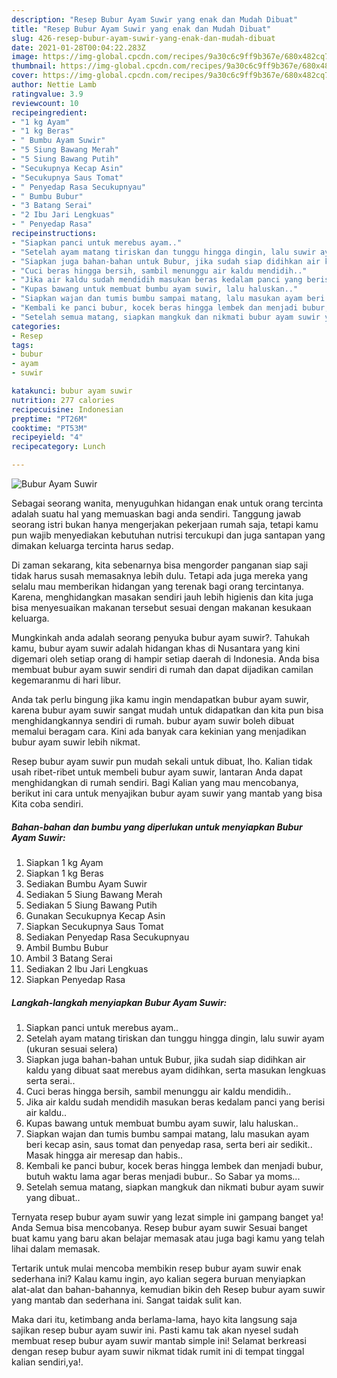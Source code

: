 ```yaml
---
description: "Resep Bubur Ayam Suwir yang enak dan Mudah Dibuat"
title: "Resep Bubur Ayam Suwir yang enak dan Mudah Dibuat"
slug: 426-resep-bubur-ayam-suwir-yang-enak-dan-mudah-dibuat
date: 2021-01-28T00:04:22.283Z
image: https://img-global.cpcdn.com/recipes/9a30c6c9ff9b367e/680x482cq70/bubur-ayam-suwir-foto-resep-utama.jpg
thumbnail: https://img-global.cpcdn.com/recipes/9a30c6c9ff9b367e/680x482cq70/bubur-ayam-suwir-foto-resep-utama.jpg
cover: https://img-global.cpcdn.com/recipes/9a30c6c9ff9b367e/680x482cq70/bubur-ayam-suwir-foto-resep-utama.jpg
author: Nettie Lamb
ratingvalue: 3.9
reviewcount: 10
recipeingredient:
- "1 kg Ayam"
- "1 kg Beras"
- " Bumbu Ayam Suwir"
- "5 Siung Bawang Merah"
- "5 Siung Bawang Putih"
- "Secukupnya Kecap Asin"
- "Secukupnya Saus Tomat"
- " Penyedap Rasa Secukupnyau"
- " Bumbu Bubur"
- "3 Batang Serai"
- "2 Ibu Jari Lengkuas"
- " Penyedap Rasa"
recipeinstructions:
- "Siapkan panci untuk merebus ayam.."
- "Setelah ayam matang tiriskan dan tunggu hingga dingin, lalu suwir ayam (ukuran sesuai selera)"
- "Siapkan juga bahan-bahan untuk Bubur, jika sudah siap didihkan air kaldu yang dibuat saat merebus ayam didihkan, serta masukan lengkuas serta serai.."
- "Cuci beras hingga bersih, sambil menunggu air kaldu mendidih.."
- "Jika air kaldu sudah mendidih masukan beras kedalam panci yang berisi air kaldu.."
- "Kupas bawang untuk membuat bumbu ayam suwir, lalu haluskan.."
- "Siapkan wajan dan tumis bumbu sampai matang, lalu masukan ayam beri kecap asin, saus tomat dan penyedap rasa, serta beri air sedikit.. Masak hingga air meresap dan habis.."
- "Kembali ke panci bubur, kocek beras hingga lembek dan menjadi bubur, butuh waktu lama agar beras menjadi bubur.. So Sabar ya moms..."
- "Setelah semua matang, siapkan mangkuk dan nikmati bubur ayam suwir yang dibuat.."
categories:
- Resep
tags:
- bubur
- ayam
- suwir

katakunci: bubur ayam suwir 
nutrition: 277 calories
recipecuisine: Indonesian
preptime: "PT26M"
cooktime: "PT53M"
recipeyield: "4"
recipecategory: Lunch

---
```



![Bubur Ayam Suwir](https://img-global.cpcdn.com/recipes/9a30c6c9ff9b367e/680x482cq70/bubur-ayam-suwir-foto-resep-utama.jpg)

Sebagai seorang wanita, menyuguhkan hidangan enak untuk orang tercinta adalah suatu hal yang memuaskan bagi anda sendiri. Tanggung jawab seorang istri bukan hanya mengerjakan pekerjaan rumah saja, tetapi kamu pun wajib menyediakan kebutuhan nutrisi tercukupi dan juga santapan yang dimakan keluarga tercinta harus sedap.

Di zaman  sekarang, kita sebenarnya bisa mengorder panganan siap saji tidak harus susah memasaknya lebih dulu. Tetapi ada juga mereka yang selalu mau memberikan hidangan yang terenak bagi orang tercintanya. Karena, menghidangkan masakan sendiri jauh lebih higienis dan kita juga bisa menyesuaikan makanan tersebut sesuai dengan makanan kesukaan keluarga. 



Mungkinkah anda adalah seorang penyuka bubur ayam suwir?. Tahukah kamu, bubur ayam suwir adalah hidangan khas di Nusantara yang kini digemari oleh setiap orang di hampir setiap daerah di Indonesia. Anda bisa membuat bubur ayam suwir sendiri di rumah dan dapat dijadikan camilan kegemaranmu di hari libur.

Anda tak perlu bingung jika kamu ingin mendapatkan bubur ayam suwir, karena bubur ayam suwir sangat mudah untuk didapatkan dan kita pun bisa menghidangkannya sendiri di rumah. bubur ayam suwir boleh dibuat memalui beragam cara. Kini ada banyak cara kekinian yang menjadikan bubur ayam suwir lebih nikmat.

Resep bubur ayam suwir pun mudah sekali untuk dibuat, lho. Kalian tidak usah ribet-ribet untuk membeli bubur ayam suwir, lantaran Anda dapat menghidangkan di rumah sendiri. Bagi Kalian yang mau mencobanya, berikut ini cara untuk menyajikan bubur ayam suwir yang mantab yang bisa Kita coba sendiri.

<!--inarticleads1-->

##### Bahan-bahan dan bumbu yang diperlukan untuk menyiapkan Bubur Ayam Suwir:

1. Siapkan 1 kg Ayam
1. Siapkan 1 kg Beras
1. Sediakan  Bumbu Ayam Suwir
1. Sediakan 5 Siung Bawang Merah
1. Sediakan 5 Siung Bawang Putih
1. Gunakan Secukupnya Kecap Asin
1. Siapkan Secukupnya Saus Tomat
1. Sediakan  Penyedap Rasa Secukupnyau
1. Ambil  Bumbu Bubur
1. Ambil 3 Batang Serai
1. Sediakan 2 Ibu Jari Lengkuas
1. Siapkan  Penyedap Rasa




<!--inarticleads2-->

##### Langkah-langkah menyiapkan Bubur Ayam Suwir:

1. Siapkan panci untuk merebus ayam..
1. Setelah ayam matang tiriskan dan tunggu hingga dingin, lalu suwir ayam (ukuran sesuai selera)
1. Siapkan juga bahan-bahan untuk Bubur, jika sudah siap didihkan air kaldu yang dibuat saat merebus ayam didihkan, serta masukan lengkuas serta serai..
1. Cuci beras hingga bersih, sambil menunggu air kaldu mendidih..
1. Jika air kaldu sudah mendidih masukan beras kedalam panci yang berisi air kaldu..
1. Kupas bawang untuk membuat bumbu ayam suwir, lalu haluskan..
1. Siapkan wajan dan tumis bumbu sampai matang, lalu masukan ayam beri kecap asin, saus tomat dan penyedap rasa, serta beri air sedikit.. Masak hingga air meresap dan habis..
1. Kembali ke panci bubur, kocek beras hingga lembek dan menjadi bubur, butuh waktu lama agar beras menjadi bubur.. So Sabar ya moms...
1. Setelah semua matang, siapkan mangkuk dan nikmati bubur ayam suwir yang dibuat..




Ternyata resep bubur ayam suwir yang lezat simple ini gampang banget ya! Anda Semua bisa mencobanya. Resep bubur ayam suwir Sesuai banget buat kamu yang baru akan belajar memasak atau juga bagi kamu yang telah lihai dalam memasak.

Tertarik untuk mulai mencoba membikin resep bubur ayam suwir enak sederhana ini? Kalau kamu ingin, ayo kalian segera buruan menyiapkan alat-alat dan bahan-bahannya, kemudian bikin deh Resep bubur ayam suwir yang mantab dan sederhana ini. Sangat taidak sulit kan. 

Maka dari itu, ketimbang anda berlama-lama, hayo kita langsung saja sajikan resep bubur ayam suwir ini. Pasti kamu tak akan nyesel sudah membuat resep bubur ayam suwir mantab simple ini! Selamat berkreasi dengan resep bubur ayam suwir nikmat tidak rumit ini di tempat tinggal kalian sendiri,ya!.

